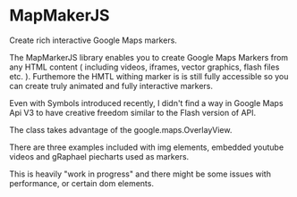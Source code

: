 MapMakerJS
==========

Create rich interactive Google Maps markers.

The MapMarkerJS library enables you to create Google Maps Markers from any HTML content ( including videos, iframes, vector graphics, flash files etc. ). Furthemore the HMTL withing marker is  is still fully accessible so you can create truly animated and fully interactive markers.

Even with Symbols introduced recently, I didn't find a way in Google Maps Api V3 to have creative freedom similar to the Flash version of API.

The class takes advantage of the google.maps.OverlayView.

There are three examples included with img elements, embedded youtube videos and gRaphael piecharts used as markers.

This is heavily "work in progress" and there might be some issues with performance, or certain dom elements.